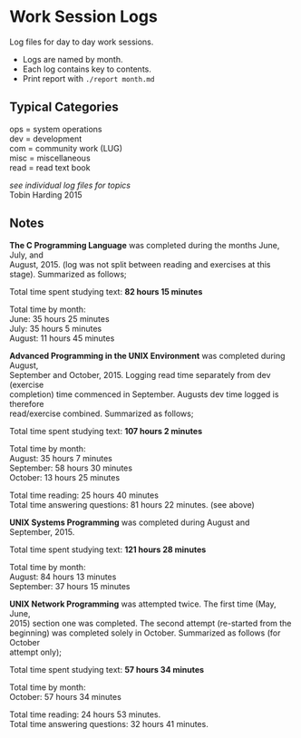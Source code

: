 Work Session Logs  
=================  
  
Log files for day to day work sessions.  
  
* Logs are named by month.  
* Each log contains key to contents.  
* Print report with `./report month.md`  
  
Typical Categories  
------------------  
ops = system operations  
dev = development  
com = community work (LUG)  
misc = miscellaneous  
read = read text book  
  
_see individual log files for topics_  
Tobin Harding 2015  
  
Notes  
-----  
**The C Programming Language** was completed during the months June, July, and  
August, 2015. (log was not split between reading and exercises at this  
stage). Summarized as follows;  
  
Total time spent studying text: **82 hours 15 minutes**  
  
Total time by month:  
June: 35 hours 25 minutes  
July: 35 hours 5 minutes  
August: 11 hours 45 minutes  
  
**Advanced Programming in the UNIX Environment** was completed during August,  
September and October, 2015. Logging read time separately from dev (exercise  
completion) time commenced in September. Augusts dev time logged is therefore  
read/exercise combined. Summarized as follows;  
  
Total time spent studying text: **107 hours 2 minutes**  
  
Total time by month:  
August: 35 hours 7 minutes  
September: 58 hours 30 minutes  
October: 13 hours 25 minutes  
  
Total time reading: 25 hours 40 minutes  
Total time answering questions: 81 hours 22 minutes. (see above)  
  
**UNIX Systems Programming** was completed during August and  
September, 2015.  
  
Total time spent studying text: **121 hours 28 minutes**  
  
Total time by month:  
August: 84 hours 13 minutes  
September: 37 hours 15 minutes  
  
**UNIX Network Programming** was attempted twice. The first time (May, June,  
2015) section one was completed. The second attempt (re-started from the  
beginning) was completed solely in October. Summarized as follows (for October  
attempt only);  
  
Total time spent studying text: **57 hours 34 minutes**  
  
Total time by month:  
October: 57 hours 34 minutes  
  
Total time reading: 24 hours 53 minutes.  
Total time answering questions: 32 hours 41 minutes.  
  
